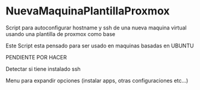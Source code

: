 # NuevaMaquinaPlantillaProxmox
Script para autoconfigurar hostname y ssh de una nueva maquina virtual usando una plantilla de proxmox como base

Este Script esta pensado para ser usado en maquinas basadas en UBUNTU

PENDIENTE POR HACER

Detectar si tiene instalado ssh

Menu para expandir opciones (instalar apps, otras configuraciones etc...)
